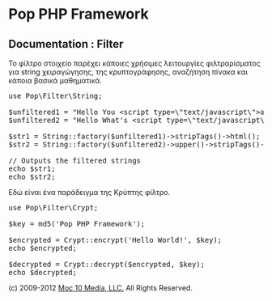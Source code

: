Pop PHP Framework
=================

Documentation : Filter
----------------------

Το φίλτρο στοιχείο παρέχει κάποιες χρήσιμες λειτουργίες φιλτραρίσματος για string χειραγώγησης, της κρυπτογράφησης, αναζήτηση πίνακα και κάποια βασικά μαθηματικά.


<pre>
use Pop\Filter\String;

$unfiltered1 = "Hello You &lt;script type=\"text/javascript\"&gt;alert('Something Bad');&lt;/script&gt;283 &^%$ 'Dud\\e798(*0:";
$unfiltered2 = "Hello What's &lt;script type=\"text/javascript\"&gt;alert('Something Else Bad');&lt;/script&gt; happening hot stuf!";

$str1 = String::factory($unfiltered1)->stripTags()->html();
$str2 = String::factory($unfiltered2)->upper()->stripTags()->html();

// Outputs the filtered strings
echo $str1;
echo $str2;
</pre>

Εδώ είναι ένα παράδειγμα της Κρύπτης φίλτρο.


<pre>
use Pop\Filter\Crypt;

$key = md5('Pop PHP Framework');

$encrypted = Crypt::encrypt('Hello World!', $key);
echo $encrypted;

$decrypted = Crypt::decrypt($encrypted, $key);
echo $decrypted;
</pre>

(c) 2009-2012 [Moc 10 Media, LLC.](http://www.moc10media.com) All Rights Reserved.
